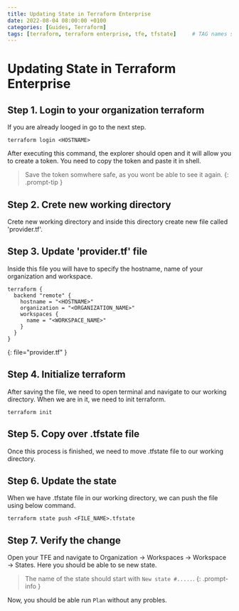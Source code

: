 ```yaml
---
title: Updating State in Terraform Enterprise
date: 2022-08-04 08:00:00 +0100
categories: [Guides, Terraform]
tags: [terraform, terraform enterprise, tfe, tfstate]     # TAG names should always be lowercase
---
```


# Updating State in Terraform Enterprise

## Step 1. Login to your organization terraform
If you are already looged in go to the next step.

```shell
terraform login <HOSTNAME>
```
After executing this command, the explorer should open and it will allow you to create a token. You need to copy the token and paste it in shell. 

> Save the token somwhere safe, as you wont be able to see it again.
{: .prompt-tip } 

## Step 2. Crete new working directory
Crete new working directory and inside this directory create new file called 'provider.tf'.
   
## Step 3. Update 'provider.tf' file 
Inside this file you will have to specify the hostname, name of your organization and workspace. 

```
terraform {
  backend "remote" {
    hostname = "<HOSTNAME>"
    organization = "<ORGANIZATION_NAME>"
    workspaces {
      name = "<WORKSPACE_NAME>"
    }
  }
}
```
{: file="provider.tf" }

## Step 4. Initialize terraform
After saving the file, we need to open terminal and navigate to our working directory. When we are in it, we need to init terraform.

```shell
terraform init
```

## Step 5. Copy over .tfstate file
Once this process is finished, we need to move .tfstate file to our working directory.

## Step 6. Update the state
When we have .tfstate file in our working directory, we can push the file using below command.

```shell
terraform state push <FILE_NAME>.tfstate
```

## Step 7. Verify the change
Open your TFE and navigate to Organization &rarr; Workspaces &rarr; Workspace &rarr; States. Here you should be able to se new state.

> The name of the state should start with `New state #.....`.
{: .prompt-info }

Now, you should be able run `Plan` without any probles. 